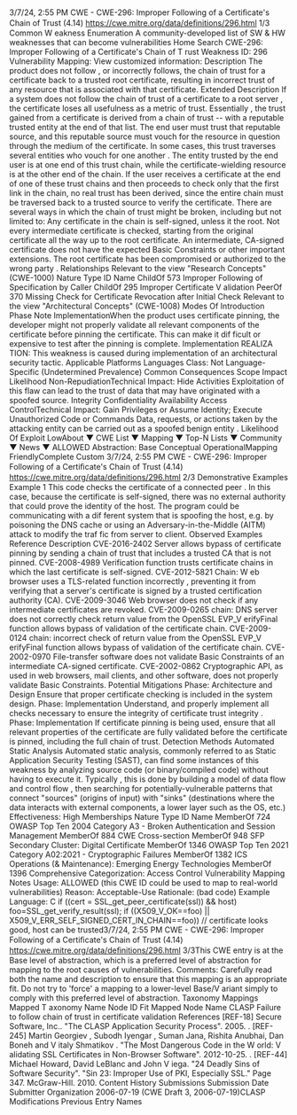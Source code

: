 3/7/24, 2:55 PM CWE - CWE-296: Improper Following of a Certiﬁcate's Chain of Trust (4.14)
https://cwe.mitre.org/data/deﬁnitions/296.html 1/3
Common W eakness Enumeration
A community-developed list of SW & HW weaknesses that can become
vulnerabilities
Home Search
CWE-296: Improper Following of a Certificate's Chain of T rust
Weakness ID: 296
Vulnerability Mapping: 
View customized information:
 Description
The product does not follow , or incorrectly follows, the chain of trust for a certificate back to a trusted root certificate, resulting in
incorrect trust of any resource that is associated with that certificate.
 Extended Description
If a system does not follow the chain of trust of a certificate to a root server , the certificate loses all usefulness as a metric of trust.
Essentially , the trust gained from a certificate is derived from a chain of trust -- with a reputable trusted entity at the end of that list.
The end user must trust that reputable source, and this reputable source must vouch for the resource in question through the medium
of the certificate.
In some cases, this trust traverses several entities who vouch for one another . The entity trusted by the end user is at one end of this
trust chain, while the certificate-wielding resource is at the other end of the chain. If the user receives a certificate at the end of one of
these trust chains and then proceeds to check only that the first link in the chain, no real trust has been derived, since the entire chain
must be traversed back to a trusted source to verify the certificate.
There are several ways in which the chain of trust might be broken, including but not limited to:
Any certificate in the chain is self-signed, unless it the root.
Not every intermediate certificate is checked, starting from the original certificate all the way up to the root certificate.
An intermediate, CA-signed certificate does not have the expected Basic Constraints or other important extensions.
The root certificate has been compromised or authorized to the wrong party .
 Relationships
 Relevant to the view "Research Concepts" (CWE-1000)
Nature Type ID Name
ChildOf 573 Improper Following of Specification by Caller
ChildOf 295 Improper Certificate V alidation
PeerOf 370 Missing Check for Certificate Revocation after Initial Check
 Relevant to the view "Architectural Concepts" (CWE-1008)
 Modes Of Introduction
Phase Note
ImplementationWhen the product uses certificate pinning, the developer might not properly validate all relevant components of
the certificate before pinning the certificate. This can make it dif ficult or expensive to test after the pinning is
complete.
Implementation REALIZA TION: This weakness is caused during implementation of an architectural security tactic.
 Applicable Platforms
Languages
Class: Not Language-Specific (Undetermined Prevalence)
 Common Consequences
Scope Impact Likelihood
Non-RepudiationTechnical Impact: Hide Activities
Exploitation of this flaw can lead to the trust of data that may have originated with a spoofed
source.
Integrity
Confidentiality
Availability
Access ControlTechnical Impact: Gain Privileges or Assume Identity; Execute Unauthorized Code or Commands
Data, requests, or actions taken by the attacking entity can be carried out as a spoofed benign
entity .
 Likelihood Of Exploit
LowAbout ▼ CWE List ▼ Mapping ▼ Top-N Lists ▼ Community ▼ News ▼
ALLOWED
Abstraction: Base
Conceptual OperationalMapping
FriendlyComplete Custom
3/7/24, 2:55 PM CWE - CWE-296: Improper Following of a Certiﬁcate's Chain of Trust (4.14)
https://cwe.mitre.org/data/deﬁnitions/296.html 2/3
 Demonstrative Examples
Example 1
This code checks the certificate of a connected peer .
In this case, because the certificate is self-signed, there was no external authority that could prove the identity of the host. The
program could be communicating with a dif ferent system that is spoofing the host, e.g. by poisoning the DNS cache or using an
Adversary-in-the-Middle (AITM) attack to modify the traf fic from server to client.
 Observed Examples
Reference Description
CVE-2016-2402 Server allows bypass of certificate pinning by sending a chain of trust that includes a trusted CA that is
not pinned.
CVE-2008-4989 Verification function trusts certificate chains in which the last certificate is self-signed.
CVE-2012-5821 Chain: W eb browser uses a TLS-related function incorrectly , preventing it from verifying that a server's
certificate is signed by a trusted certification authority (CA).
CVE-2009-3046 Web browser does not check if any intermediate certificates are revoked.
CVE-2009-0265 chain: DNS server does not correctly check return value from the OpenSSL EVP\_V erifyFinal function
allows bypass of validation of the certificate chain.
CVE-2009-0124 chain: incorrect check of return value from the OpenSSL EVP\_V erifyFinal function allows bypass of
validation of the certificate chain.
CVE-2002-0970 File-transfer software does not validate Basic Constraints of an intermediate CA-signed certificate.
CVE-2002-0862 Cryptographic API, as used in web browsers, mail clients, and other software, does not properly
validate Basic Constraints.
 Potential Mitigations
Phase: Architecture and Design
Ensure that proper certificate checking is included in the system design.
Phase: Implementation
Understand, and properly implement all checks necessary to ensure the integrity of certificate trust integrity .
Phase: Implementation
If certificate pinning is being used, ensure that all relevant properties of the certificate are fully validated before the certificate is
pinned, including the full chain of trust.
 Detection Methods
Automated Static Analysis
Automated static analysis, commonly referred to as Static Application Security Testing (SAST), can find some instances of this
weakness by analyzing source code (or binary/compiled code) without having to execute it. Typically , this is done by building a
model of data flow and control flow , then searching for potentially-vulnerable patterns that connect "sources" (origins of input)
with "sinks" (destinations where the data interacts with external components, a lower layer such as the OS, etc.)
Effectiveness: High
 Memberships
Nature Type ID Name
MemberOf 724 OWASP Top Ten 2004 Category A3 - Broken Authentication and Session Management
MemberOf 884 CWE Cross-section
MemberOf 948 SFP Secondary Cluster: Digital Certificate
MemberOf 1346 OWASP Top Ten 2021 Category A02:2021 - Cryptographic Failures
MemberOf 1382 ICS Operations (& Maintenance): Emerging Energy Technologies
MemberOf 1396 Comprehensive Categorization: Access Control
 Vulnerability Mapping Notes
Usage: ALLOWED (this CWE ID could be used to map to real-world vulnerabilities)
Reason: Acceptable-Use
Rationale:
(bad code) Example Language: C 
if ((cert = SSL\_get\_peer\_certificate(ssl)) && host)
foo=SSL\_get\_verify\_result(ssl);
if ((X509\_V\_OK==foo) || X509\_V\_ERR\_SELF\_SIGNED\_CERT\_IN\_CHAIN==foo))
// certificate looks good, host can be trusted3/7/24, 2:55 PM CWE - CWE-296: Improper Following of a Certiﬁcate's Chain of Trust (4.14)
https://cwe.mitre.org/data/deﬁnitions/296.html 3/3This CWE entry is at the Base level of abstraction, which is a preferred level of abstraction for mapping to the root causes of
vulnerabilities.
Comments:
Carefully read both the name and description to ensure that this mapping is an appropriate fit. Do not try to 'force' a mapping to a
lower-level Base/V ariant simply to comply with this preferred level of abstraction.
 Taxonomy Mappings
Mapped T axonomy Name Node ID Fit Mapped Node Name
CLASP Failure to follow chain of trust in certificate validation
 References
[REF-18] Secure Software, Inc.. "The CLASP Application Security Process". 2005.
.
[REF-245] Martin Georgiev , Subodh Iyengar , Suman Jana, Rishita Anubhai, Dan Boneh and V italy Shmatikov . "The Most
Dangerous Code in the W orld: V alidating SSL Certificates in Non-Browser Software". 2012-10-25.
.
[REF-44] Michael Howard, David LeBlanc and John V iega. "24 Deadly Sins of Software Security". "Sin 23: Improper Use of PKI,
Especially SSL." Page 347. McGraw-Hill. 2010.
 Content History
 Submissions
Submission Date Submitter Organization
2006-07-19
(CWE Draft 3, 2006-07-19)CLASP
 Modifications
 Previous Entry Names